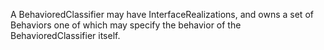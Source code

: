 A BehavioredClassifier may have InterfaceRealizations, and owns a set of Behaviors one of which may specify the behavior of the BehavioredClassifier itself.